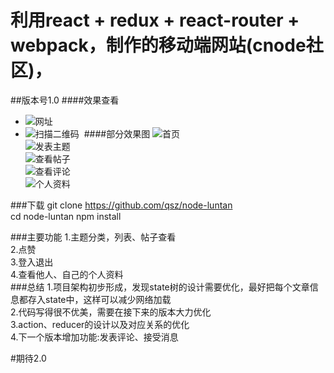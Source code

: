 利用react + redux + react-router + webpack，制作的移动端网站(cnode社区)，
====  

##版本号1.0
####效果查看
* ![网址](https://qsz.github.io/node-luntan) 
* ![扫描二维码](https://github.com/qsz/node-luntan/blob/gh-pages/photo/QQ%E5%9B%BE%E7%89%8720161030223340.png) 
####部分效果图
![首页 ](https://github.com/qsz/node-luntan/blob/gh-pages/photo/home.PNG)  
![发表主题 ](https://github.com/qsz/node-luntan/blob/gh-pages/photo/createreply.PNG)  
![查看帖子 ](https://github.com/qsz/node-luntan/blob/gh-pages/photo/topic.PNG)  
![查看评论 ](https://github.com/qsz/node-luntan/blob/gh-pages/photo/replylist.PNG)  
![个人资料 ](https://github.com/qsz/node-luntan/blob/gh-pages/photo/user.PNG)  

###下载
git clone https://github.com/qsz/node-luntan<br>
cd node-luntan
npm install 

###主要功能
1.主题分类，列表、帖子查看<br>
2.点赞<br>
3.登入退出<br>
4.查看他人、自己的个人资料<br>
###总结
1.项目架构初步形成，发现state树的设计需要优化，最好把每个文章信息都存入state中，这样可以减少网络加载<br>
2.代码写得很不优美，需要在接下来的版本大力优化<br>
3.action、reducer的设计以及对应关系的优化<br>
4.下一个版本增加功能:发表评论、接受消息<br>


#期待2.0
